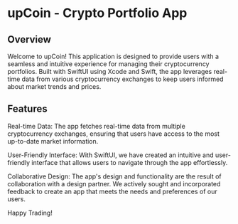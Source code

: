 # upCoin - Crypto Portfolio App

## Overview
Welcome to upCoin! This application is designed to provide users with a seamless and intuitive experience for managing their cryptocurrency portfolios. Built with SwiftUI using Xcode and Swift, the app leverages real-time data from various cryptocurrency exchanges to keep users informed about market trends and prices.

## Features
Real-time Data: The app fetches real-time data from multiple cryptocurrency exchanges, ensuring that users have access to the most up-to-date market information.

User-Friendly Interface: With SwiftUI, we have created an intuitive and user-friendly interface that allows users to navigate through the app effortlessly.

Collaborative Design: The app's design and functionality are the result of collaboration with a design partner. We actively sought and incorporated feedback to create an app that meets the needs and preferences of our users.

Happy Trading!
